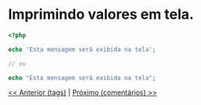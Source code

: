 # Imprimindo valores em tela.

```php
<?php

echo 'Esta mensagem será exibida na tela';

// ou

echo "Esta mensagem será exibida na tela";

```
[<< Anterior (tags)](https://github.com/operandbr/operand-is-cool/blob/master/PHP-basico/Tags.md)
|
[Próximo (comentários) >>](https://github.com/operandbr/operand-is-cool/blob/master/PHP-basico/Comentarios.md)
